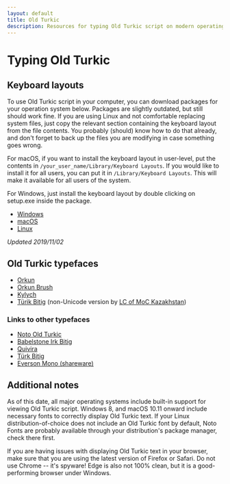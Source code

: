 ```yaml
---
layout: default
title: Old Turkic
description: Resources for typing Old Turkic script on modern operating systems. Including keyboard layouts and fonts.
---
```

# Typing Old Turkic 
## Keyboard layouts
To use Old Turkic script in your computer, you can download packages for your operation system below. Packages are slightly outdated, but still should work fine. If you are using Linux and not comfortable replacing system files, just copy the relevant section containing the keyboard layout from the file contents. You probably (should) know how to do that already, and don't forget to back up the files you are modifying in case something goes wrong.

For macOS, if you want to install the keyboard layout in user-level, put the contents in `/your_user_name/Library/Keyboard Layouts`. If you would like to install it for all users, you can put it in `/Library/Keyboard Layouts`. This will make it available for all users of the system.

For Windows, just install the keyboard layout by double clicking on setup.exe inside the package.
* [Windows](/oldTurkic/win_old_turkic.zip)
* [macOS](/oldTurkic/mac_old_turkic.zip)
* [Linux](/oldTurkic/linux_old_turkic.zip)

*Updated 2019/11/02*

## Old Turkic typefaces
* [Orkun](/oldTurkic/Orkun-Regular.otf)
* [Orkun Brush](/oldTurkic/OrkunBrush-Regular.ttf)
* [Kylych](/oldTurkic/Kylych.otf)
* [Türik Bitig](/oldTurkic/Turik-Turik.ttf) (non-Unicode version by [LC of MoC Kazakhstan](http://bitig.org/?lang=e&mod=1))

### Links to other typefaces
* [Noto Old Turkic](https://www.google.com/get/noto/#sans-orkh)
* [Babelstone Irk Bitig](http://www.babelstone.co.uk/Fonts/IrkBitig.html)
* [Quivira](http://www.quivira-font.com)
* [Türk Bitig](https://www.turkbitig.com/gokturkcefont.html)
* [Everson Mono (shareware)](https://www.evertype.com/emono/)

## Additional notes
As of this date, all major operating systems include built-in support for viewing Old Turkic script. Windows 8, and macOS 10.11 onward include necessary fonts to correctly display Old Turkic text. If your Linux distribution-of-choice does not include an Old Turkic font by default, Noto Fonts are probably available through your distribution's package manager, check there first.

If you are having issues with displaying Old Turkic text in your browser, make sure that you are using the latest version of Firefox or Safari. Do not use Chrome -- it's spyware! Edge is also not 100% clean, but it is a good-performing browser under Windows.
